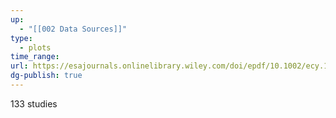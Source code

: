 ```yaml
---
up:
  - "[[002 Data Sources]]"
type:
  - plots
time_range: 
url: https://esajournals.onlinelibrary.wiley.com/doi/epdf/10.1002/ecy.1474
dg-publish: true
---
```

133 studies